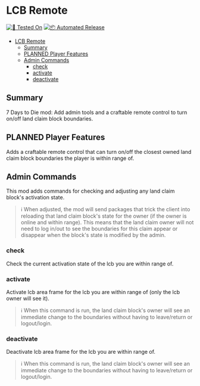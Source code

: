 # LCB Remote

[![🧪 Tested On](https://img.shields.io/badge/🧪%20Tested%20On-A20.6%20b9-blue.svg)](https://7daystodie.com/) [![📦 Automated Release](https://github.com/jonathan-robertson/lcb-remote/actions/workflows/release.yml/badge.svg)](https://github.com/jonathan-robertson/lcb-remote/actions/workflows/release.yml)

- [LCB Remote](#lcb-remote)
  - [Summary](#summary)
  - [PLANNED Player Features](#planned-player-features)
  - [Admin Commands](#admin-commands)
    - [check](#check)
    - [activate](#activate)
    - [deactivate](#deactivate)

## Summary

7 Days to Die mod: Add admin tools and a craftable remote control to turn on/off land claim block boundaries.

## PLANNED Player Features

Adds a craftable remote control that can turn on/off the closest owned land claim block boundaries the player is within range of.

## Admin Commands

This mod adds commands for checking and adjusting any land claim block's activation state.

> ℹ️ When adjusted, the mod will send packages that trick the client into reloading that land claim block's state for the owner (if the owner is online and within range). This means that the land claim owner will not need to log in/out to see the boundaries for this claim appear or disappear when the block's state is modified by the admin.

### check

Check the current activation state of the lcb you are within range of.

### activate

Activate lcb area frame for the lcb you are within range of (only the lcb owner will see it).

> ℹ️ When this command is run, the land claim block's owner will see an immediate change to the boundaries without having to leave/return or logout/login.

### deactivate

Deactivate lcb area frame for the lcb you are within range of.

> ℹ️ When this command is run, the land claim block's owner will see an immediate change to the boundaries without having to leave/return or logout/login.
